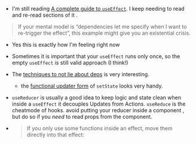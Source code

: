 ---
---

- I'm still reading [A complete guide to `useEffect`](https://overreacted.io/a-complete-guide-to-useeffect). I keep needing to read and re-read sections of it .

> If your mental model is “dependencies let me specify when I want to re-trigger the effect”, this example might give you an existential crisis.

- Yes this is exactly how I'm feeling right now

- Sometimes it is important that your `useEffect` runs only once, so the empty `useEffect` _is_ still valid approach (I think!)

- The [techniques to not lie about deps](https://overreacted.io/a-complete-guide-to-useeffect/#making-effects-self-sufficient) is very interesting.

  - the [functional updater form](https://reactjs.org/docs/hooks-reference.html#functional-updates) of `setState` looks very handy.

- `useReducer` is usually a good idea to keep logic and state clean when inside a `useEffect` it decouples Updates from Actions. `useReduce` is the cheatmode of hooks. avoid putting your reducer inside a component , but do so if you _need_ to read props from the component.

- > If you only use some functions inside an effect, move them directly into that effect:
